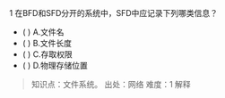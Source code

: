 1
在BFD和SFD分开的系统中，SFD中应记录下列哪类信息？
- ( ) A.文件名 
- ( ) B.文件长度 
- ( ) C.存取权限 
- ( ) D.物理存储位置

> 知识点：文件系统。
> 出处：网络
> 难度：1
> 解释
